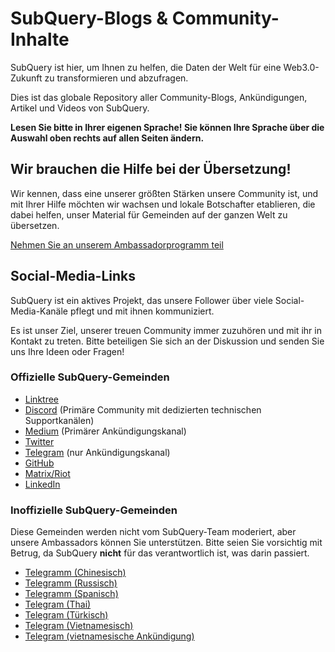 # SubQuery-Blogs & Community-Inhalte

SubQuery ist hier, um Ihnen zu helfen, die Daten der Welt für eine Web3.0-Zukunft zu transformieren und abzufragen.

Dies ist das globale Repository aller Community-Blogs, Ankündigungen, Artikel und Videos von SubQuery.

**Lesen Sie bitte in Ihrer eigenen Sprache! Sie können Ihre Sprache über die Auswahl oben rechts auf allen Seiten ändern.**

## Wir brauchen die Hilfe bei der Übersetzung!

Wir kennen, dass eine unserer größten Stärken unsere Community ist, und mit Ihrer Hilfe möchten wir wachsen und lokale Botschafter etablieren, die dabei helfen, unser Material für Gemeinden auf der ganzen Welt zu übersetzen.

[Nehmen Sie an unserem Ambassadorprogramm teil](https://doc.subquery.network/miscellaneous/ambassadors.html)

## Social-Media-Links

SubQuery ist ein aktives Projekt, das unsere Follower über viele Social-Media-Kanäle pflegt und mit ihnen kommuniziert.

Es ist unser Ziel, unserer treuen Community immer zuzuhören und mit ihr in Kontakt zu treten. Bitte beteiligen Sie sich an der Diskussion und senden Sie uns Ihre Ideen oder Fragen!

### Offizielle SubQuery-Gemeinden

- [Linktree](https://linktr.ee/subquerynetwork)
- [Discord](https://discord.com/invite/subquery) (Primäre Community mit dedizierten technischen Supportkanälen)
- [Medium](https://subquery.medium.com) (Primärer Ankündigungskanal)
- [Twitter](https://twitter.com/subquerynetwork)
- [Telegram](https://t.me/subquerynetwork) (nur Ankündigungskanal)
- [GitHub](https://github.com/SubQuery/subql)
- [Matrix/Riot](https://matrix.to/#/#subquery:matrix.org)
- [LinkedIn](https://www.linkedin.com/company/subquery)

### Inoffizielle SubQuery-Gemeinden

Diese Gemeinden werden nicht vom SubQuery-Team moderiert, aber unsere Ambassadors können Sie unterstützen. Bitte seien Sie vorsichtig mit Betrug, da SubQuery **nicht** für das verantwortlich ist, was darin passiert.

- [Telegramm (Chinesisch)](https://t.me/subquerychina)
- [Telegramm (Russisch)](https://t.me/SubQuery_russia)
- [Telegramm (Spanisch)](https://t.me/SubQueryES)
- [Telegram (Thai)](https://t.me/subquerynetworkthai)
- [Telegram (Türkisch)](https://t.me/subquery_TR)
- [Telegram (Vietnamesisch)](https://t.me/subqueryvietnam)
- [Telegram (vietnamesische Ankündigung)](https://t.me/subqueryannvn)
